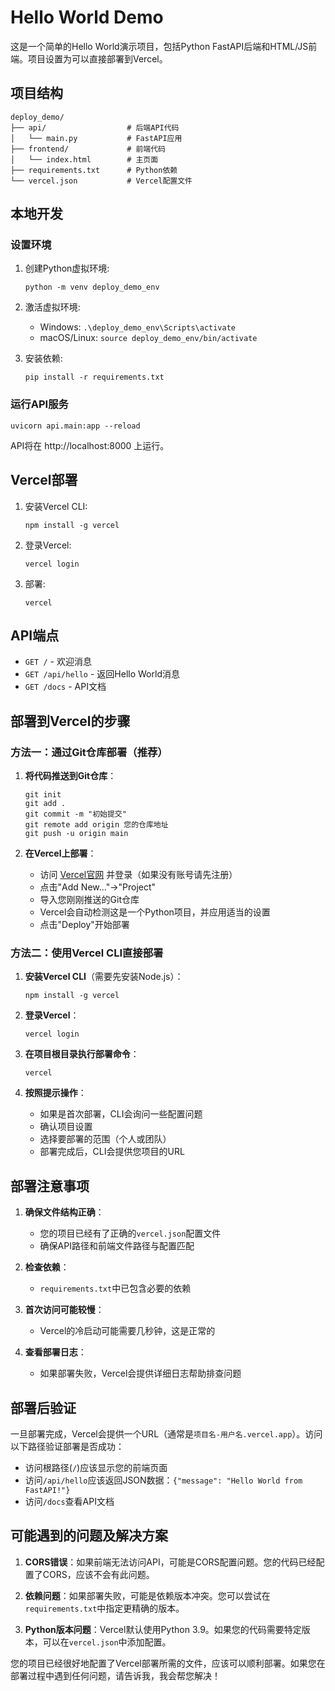 # Hello World Demo

这是一个简单的Hello World演示项目，包括Python FastAPI后端和HTML/JS前端。项目设置为可以直接部署到Vercel。

## 项目结构

```
deploy_demo/
├── api/                  # 后端API代码
│   └── main.py           # FastAPI应用
├── frontend/             # 前端代码
│   └── index.html        # 主页面
├── requirements.txt      # Python依赖
└── vercel.json           # Vercel配置文件
```

## 本地开发

### 设置环境

1. 创建Python虚拟环境:
   ```
   python -m venv deploy_demo_env
   ```

2. 激活虚拟环境:
   - Windows: `.\deploy_demo_env\Scripts\activate`
   - macOS/Linux: `source deploy_demo_env/bin/activate`

3. 安装依赖:
   ```
   pip install -r requirements.txt
   ```

### 运行API服务

```
uvicorn api.main:app --reload
```

API将在 http://localhost:8000 上运行。

## Vercel部署

1. 安装Vercel CLI:
   ```
   npm install -g vercel
   ```

2. 登录Vercel:
   ```
   vercel login
   ```

3. 部署:
   ```
   vercel
   ```

## API端点

- `GET /` - 欢迎消息
- `GET /api/hello` - 返回Hello World消息
- `GET /docs` - API文档 

## 部署到Vercel的步骤

### 方法一：通过Git仓库部署（推荐）

1. **将代码推送到Git仓库**：
   ```
   git init
   git add .
   git commit -m "初始提交"
   git remote add origin 您的仓库地址
   git push -u origin main
   ```

2. **在Vercel上部署**：
   - 访问 [Vercel官网](https://vercel.com/) 并登录（如果没有账号请先注册）
   - 点击"Add New..."→"Project"
   - 导入您刚刚推送的Git仓库
   - Vercel会自动检测这是一个Python项目，并应用适当的设置
   - 点击"Deploy"开始部署

### 方法二：使用Vercel CLI直接部署

1. **安装Vercel CLI**（需要先安装Node.js）：
   ```
   npm install -g vercel
   ```

2. **登录Vercel**：
   ```
   vercel login
   ```

3. **在项目根目录执行部署命令**：
   ```
   vercel
   ```
   
4. **按照提示操作**：
   - 如果是首次部署，CLI会询问一些配置问题
   - 确认项目设置
   - 选择要部署的范围（个人或团队）
   - 部署完成后，CLI会提供您项目的URL

## 部署注意事项

1. **确保文件结构正确**：
   - 您的项目已经有了正确的`vercel.json`配置文件
   - 确保API路径和前端文件路径与配置匹配

2. **检查依赖**：
   - `requirements.txt`中已包含必要的依赖

3. **首次访问可能较慢**：
   - Vercel的冷启动可能需要几秒钟，这是正常的

4. **查看部署日志**：
   - 如果部署失败，Vercel会提供详细日志帮助排查问题

## 部署后验证

一旦部署完成，Vercel会提供一个URL（通常是`项目名-用户名.vercel.app`）。访问以下路径验证部署是否成功：

- 访问根路径(`/`)应该显示您的前端页面
- 访问`/api/hello`应该返回JSON数据：`{"message": "Hello World from FastAPI!"}`
- 访问`/docs`查看API文档

## 可能遇到的问题及解决方案

1. **CORS错误**：如果前端无法访问API，可能是CORS配置问题。您的代码已经配置了CORS，应该不会有此问题。

2. **依赖问题**：如果部署失败，可能是依赖版本冲突。您可以尝试在`requirements.txt`中指定更精确的版本。

3. **Python版本问题**：Vercel默认使用Python 3.9。如果您的代码需要特定版本，可以在`vercel.json`中添加配置。

您的项目已经很好地配置了Vercel部署所需的文件，应该可以顺利部署。如果您在部署过程中遇到任何问题，请告诉我，我会帮您解决！